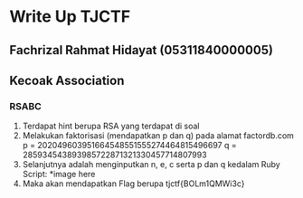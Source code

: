 # Write Up TJCTF 
## Fachrizal Rahmat Hidayat (05311840000005)
## Kecoak Association

### RSABC
1. Terdapat hint berupa RSA yang terdapat di soal
2. Melakukan faktorisasi (mendapatkan p dan q) pada alamat factordb.com
p = 202049603951664548551555274464815496697
q =  285934543893985722871321330457714807993
3. Selanjutnya adalah menginputkan n, e, c serta p dan q kedalam Ruby Script:
*image here
4. Maka akan mendapatkan Flag berupa tjctf{BOLm1QMWi3c}
